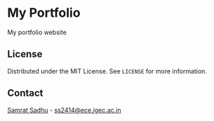 # My Portfolio

My portfolio website

## License

Distributed under the MIT License. See `LICENSE` for more information.

## Contact

[Samrat Sadhu](https://samrat-14.github.io/my-portfolio/) - ss2414@ece.jgec.ac.in